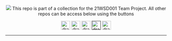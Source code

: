 <p align="center">
	<img src="https://i.imgur.com/VwT4NrJ.png">
This repo is part of  a collection for the 21WSD001 Team Project. 
All other repos can be access below using the buttons
</p>

<p align="center"><a href="https://github.com/lboroWMEME-TeamProject/CCC-ProjectDocs"><img src="https://i.imgur.com/rBaZyub.png" alt="drawing" height = 28 href=""/></a> <a href="https://github.com/ajayvarghese2000/Dashboard"><img src="https://i.imgur.com/fz7rgd9.png" alt="drawing" height = 28/></a> <a href="https://github.com/ajayvarghese2000/Cloud-Server"><img src="https://i.imgur.com/bsimXcV.png" alt="drawing" height = 28/></a> <a href=""><img src="https://i.imgur.com/yKFokIL.png" alt="drawing" height = 28/></a> <a href="https://github.com/ajayvarghese2000/Simulated-Drone"><img src="https://i.imgur.com/WMOZbrf.png" alt="drawing" height = 28/></a>
</p>

------------


